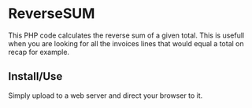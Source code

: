 # ReverseSUM
This PHP code calculates the reverse sum of a given total. This is usefull when you are looking for all the invoices lines that would equal a total on recap for example.

## Install/Use
Simply upload to a web server and direct your browser to it.
